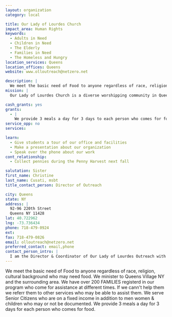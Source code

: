 ```yaml
---
layout: organization
category: local

title: Our Lady of Lourdes Church
impact_area: Human Rights
keywords: 
  - Adults in Need
  - Children in Need
  - The Elderly
  - Families in Need
  - The Homeless and Hungry
location_services: Queens
location_offices: Queens
website: www.olloutreach@netzero.net

description: |
  We meet the basic need of Food to anyone regardless of race, religion, cultural background who may need food.  We minister to Queens Village NY and the surrounding area. We have over 200 FAMILIES registerd in our program who come for assistance at different times.  If we cann't help them we referr them to other services who may be able to assist them. We serve Senior Citizens who are on a fixed income in addition to men women & children who may or not be documented. We provide 3 meals a day for 3 days for each person who comes for food.
mission: |
  Our Lady of Lourdes Church is a diverse worshipping community in Queens Village. We are beacons of kindness and hope radiating the light of Christ's love in all directions. Committed to sharing the good news of God's love to all, we welcome you with the open arms of Christ and encourage you to come and grow with us spiritually through the Word of God.

cash_grants: yes
grants: 
  - |
    We provide 3 meals a day for 3 days to each person who comes for food to our food pantry which would be 3meals=$30 for 3meals per day so it would cost $600 and this grant would buy 20 meals.
service_opp: no
services: 

learn: 
  - Give students a tour of our office and facilities
  - Make a presentation about our organization
  - Speak over the phone about our work
cont_relationship: 
  - Collect pennies during the Penny Harvest next fall

salutation: Sister
first_name: Christine
last_name: Cusati, msbt
title_contact_person: Director of Outreach

city: Queens
state: NY
address: |
  92-96 220th Street  
  Queens NY 11428
lat: 40.722962
lng: -73.736434
phone: 718-479-0924
ext: 
fax: 718-479-0826
email: olloutreach@netzero.net
preferred_contact: email,phone
contact_person_intro: |
  I am the Director & Coordinator of Our Lady of Lourdes Outreach with the Largest part of my Ministry being our Food Pantry.  We serve people 4 Wednesdays of the month from 1pm to 4pm.  We try to have a friendly atmosphere and accept anyone who may come for help.  I have been ministering here for six years and before this I ministerd at an near by parish doing similar minstry.  We have approx. 35 volunteers in our program and about 7 or 8 serve people each week. Last year  we served 5200 people at the Food Pantry.
---
```

We meet the basic need of Food to anyone regardless of race, religion, cultural background who may need food.  We minister to Queens Village NY and the surrounding area. We have over 200 FAMILIES registerd in our program who come for assistance at different times.  If we cann't help them we referr them to other services who may be able to assist them. We serve Senior Citizens who are on a fixed income in addition to men women & children who may or not be documented. We provide 3 meals a day for 3 days for each person who comes for food.